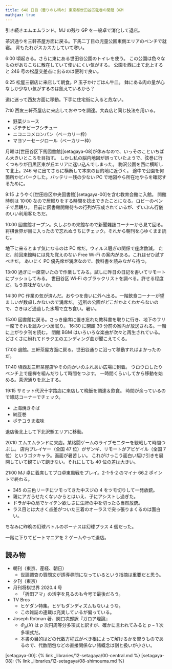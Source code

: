 ```yaml
---
title: 648 日目（曇りのち晴れ）東京都世田谷区弦巻の閉館 BGM
mathjax: true
---
```


引き続きエムエムランド。MJ の残り GP を一般卓で消化して退店。

茶沢通りを三軒茶屋方面に戻る。下馬二丁目の児童公園東側エリアのベンチで就寝。
背もたれがスカスカしていて寒い。

6:00 頃起きる。さらに東にある世田谷公園のトイレを使う。
この公園は色々なものがあちこちに散在していて使いにくい気がする。
公園を西に出て北上すると 246 号の松屋交差点に出るのは便利で良い。

6:25 松屋三宿店に来店して朝食。P 玉子かけごはん牛皿。
鉢にある肉の量が心なしか少ない気がするのは飢えているから？

道に迷って西友方面に移動。下手に住宅街に入ると危ない。

7:10 西友三軒茶屋店に来店しておやつを調達。大森店と同じ技法を用いる。

* 野菜ジュース
* ポテチビーフシチュー
* ニコニコメロンパン（ベーカリー枠）
* マヨソーセージロール（ベーカリー枠）

月曜は[世田谷区下馬図書館][setagaya-08]が休みなので、いっそのこといちばん大きいところを目指す。
しかし私の脳内地図が誤っていたようで、弦巻に行くつもりが目黒区東が丘エリアに迷い込んでしまった。
駒沢公園を西に横断して北上。246 号に出てさらに横断して本来の目的地に近づく。
途中で公園を何箇所かビバークした。バッテリー残の少ない PC で地図やら所在地やらを確認するために。

9:15 ようやく[世田谷区中央図書館][setagaya-00]を含む教育会館に入館。
開館時刻は 10:00 なので居眠りをする時間を捻出できたことになる。ロビーのベンチで居眠り。
目前に図書館開館待ちの行列が形成されているが、ずいぶん行儀のいい利用客たちだ。

10:00 図書館オープン。久しぶりの来館なので新聞雑誌コーナーから見て回る。
将棋世界が目に入ったので忘れぬうちにチェック。それから朝刊を心ゆくまま読む。

地下に来るとまず気になるのは PC 席だ。ウィルス騒ぎの関係で座席数減。
ただ、前回来館時には見た覚えのない Free Wi-Fi の案内がある。これはぜひ試すべきだ。
あいにく PC 優先席が満席なので、教科書を読みながら待つ。

13:00 過ぎに一席空いたので作業してみる。試しに昨日の日記を書いてリモートにプッシュしてみる。
世田谷区 Wi-Fi のブラックリストを調べる。許せる程度だ。もう意味がないか。

14:30 PC 作業の気が済んだ。おやつを食いに外へ出る。一階飲食コーナーが望ましいが数卓しかないので満席だ。
近所の公園がどこだかよくわからないので、さきほど通過した水場で立ち食い。暑い。

15:00 図書館に戻る。さっき座席に置き忘れた教科書を取りに行き、地下のフリー席でそれを読みつつ居眠り。
16:30 に閉館 30 分前の案内が放送される。一階に上がり夕刊を読む。
閉館 BGM はいろいろな楽曲が次々と再生されている。
どさくさに紛れてドラクエのエンディング曲が聞こえてくる。

17:00 退館。三軒茶屋方面に戻る。世田谷通りに沿って移動すればよかったのだ。

17:40 頃西友三軒茶屋店やその向かいのふれあい広場に到着。
ウロウロしたりベンチ上で座禅を組んだりして時間をつぶす。
一時間くらいしてから移動を始める。茶沢通りを北上する。

19:15 サミット代沢十字路店に来店して晩飯を調達＆飲食。
時間が余っているので雑誌コーナーでチェック。

* 上海焼きそば
* 納豆巻
* ポテコうま塩味

退店後北上して下北沢駅エリアに移動。

20:10 エムエムランドに来店。某格闘ゲームのライブモニターを観戦して時間つぶし。
店内プレイヤー（全国 47 位）がザンギ、リモートがアビゲイル（全国 7 位）というゴツキャラ。画面が暑苦しい。
これがけっこう面白い駆け引きを展開していて観ていて飽きない。それにしても 40 位の差は大きい。

21:00 MJ 卓に着席してプロ卓東風戦をプレイ。2-1-5-2 のマイナ 66.2 ポイントで終わる。

* 345 の三色リーチにツモってきた中スジの 4 をツモ切りして一発放銃。
* 親にアガらせたくないからとはいえ、子にアシストし過ぎた。
* ドラが中の局でケイテン欲しさに生牌の中を切ったら当然放銃。
* ラス目とは大きく点差がついた三着のオーラスで突っ張りまくるのは面白い。

ちなみに昨晩の幻球バトルのボーナスは幻球プラス 4 個だった。

一階に下りてビートマニアを 2 ゲームやって退店。

## 読み物

* 朝刊（東京、産経、朝日）
  * 世論調査の質問文が誘導尋問になっているという指摘は重要だと思う。
* 夕刊（東京）
* 月刊将棋世界 2020.4 号
  * 「折田アマ」の活字を見るのも今号で最後だろう。
* TV Bros
  * ヒゲダン特集。ヒゲもダンディズムもないような。
  * この雑誌の連載は充実しているが偏っている。
* Joseph Rotman 著、関口次郎訳『ガロア理論』
  * ${\Phi_p(X)}$ は $p$ 次円周等分多項式と訳すが、確かに言われてみると ${p - 1}$ 次多項式だ。
  * 本書の目的はどの代数方程式がべき根によって解けるかを習うものであるので、代数閉包などの直接関係ない諸概念は割と扱いが小さい。

[setagaya-00]: {% link _libraries/12-setagaya/00-central.md %}
[setagaya-08]: {% link _libraries/12-setagaya/08-shimouma.md %}
